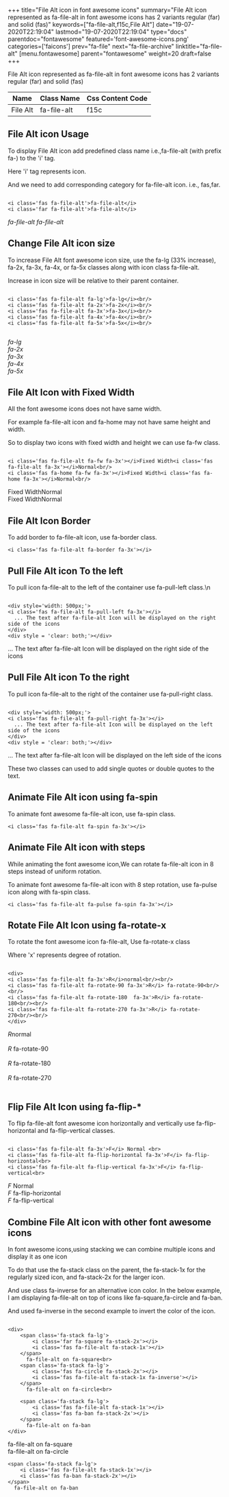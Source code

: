 +++
title="File Alt icon in font awesome icons"
summary="File Alt icon represented as fa-file-alt in font awesome icons has 2 variants regular (far) and solid (fas)"
keywords=["fa-file-alt,f15c,File Alt"]
date="19-07-2020T22:19:04"
lastmod="19-07-2020T22:19:04"
type="docs"
parentdoc="fontawesome"
featured='font-awesome-icons.png'
categories=['faicons']
prev="fa-file"
next="fa-file-archive"
linktitle="fa-file-alt"
[menu.fontawesome]
parent="fontawesome"
weight=20
draft=false
+++


File Alt icon represented as fa-file-alt in font awesome icons has 2 variants regular (far) and solid (fas)

<div class='table-responsive'><table class='table'><thead><tr><th>Name</th><th>Class Name</th><th>Css Content Code</th></tr></thead><tbody><tr><td>File Alt</td><td>fa-file-alt</td><td>f15c</td></tr></tbody></table></div>



## File Alt icon Usage

To display File Alt icon add predefined class name i.e.,fa-file-alt (with prefix fa-) to the 'i' tag.

Here 'i' tag represents icon.

And we need to add corresponding category for fa-file-alt icon. i.e., fas,far.


```

<i class='fas fa-file-alt'>fa-file-alt</i>
<i class='far fa-file-alt'>fa-file-alt</i>
```

<i class='fas fa-file-alt'>fa-file-alt</i>
<i class='far fa-file-alt'>fa-file-alt</i>




## Change File Alt icon size
To increase File Alt font awesome icon size, use the fa-lg (33% increase), fa-2x, fa-3x, fa-4x, or fa-5x classes along with icon class fa-file-alt.

Increase in icon size will be relative to their parent container. 

```

<i class='fas fa-file-alt fa-lg'>fa-lg</i><br/>
<i class='fas fa-file-alt fa-2x'>fa-2x</i><br/>
<i class='fas fa-file-alt fa-3x'>fa-3x</i><br/>
<i class='fas fa-file-alt fa-4x'>fa-4x</i><br/>
<i class='fas fa-file-alt fa-5x'>fa-5x</i><br/>
            
```

<i class='fas fa-file-alt fa-lg'>fa-lg</i><br/>
<i class='fas fa-file-alt fa-2x'>fa-2x</i><br/>
<i class='fas fa-file-alt fa-3x'>fa-3x</i><br/>
<i class='fas fa-file-alt fa-4x'>fa-4x</i><br/>
<i class='fas fa-file-alt fa-5x'>fa-5x</i><br/>
            



## File Alt Icon with Fixed Width 

All the font awesome icons does not have same width.

For example fa-file-alt icon and fa-home may not have same height and width.

So to display two icons with fixed width and height we can use fa-fw class.


```

<i class='fas fa-file-alt fa-fw fa-3x'></i>Fixed Width<i class='fas fa-file-alt fa-3x'></i>Normal<br/>
<i class='fas fa-home fa-fw fa-3x'></i>Fixed Width<i class='fas fa-home fa-3x'></i>Normal<br/>
```

<i class='fas fa-file-alt fa-fw fa-3x'></i>Fixed Width<i class='fas fa-file-alt fa-3x'></i>Normal<br/>
<i class='fas fa-home fa-fw fa-3x'></i>Fixed Width<i class='fas fa-home fa-3x'></i>Normal<br/>



## File Alt Icon Border 

To add border to fa-file-alt icon, use fa-border class.


```
<i class='fas fa-file-alt fa-border fa-3x'></i>

```
<i class='fas fa-file-alt fa-border fa-3x'></i>





## Pull File Alt icon To the left

To pull icon fa-file-alt to the left of the container use fa-pull-left class.\n

```

<div style='width: 500px;'>
<i class='fas fa-file-alt fa-pull-left fa-3x'></i>
  ... The text after fa-file-alt Icon will be displayed on the right side of the icons
</div>
<div style = 'clear: both;'></div>
```

<div style='width: 500px;'>
<i class='fas fa-file-alt fa-pull-left fa-3x'></i>
  ... The text after fa-file-alt Icon will be displayed on the right side of the icons
</div>
<div style = 'clear: both;'></div>




## Pull File Alt icon To the right
To pull icon fa-file-alt to the right of the container use fa-pull-right class.

```

<div style='width: 500px;'>
<i class='fas fa-file-alt fa-pull-right fa-3x'></i>
  ... The text after fa-file-alt Icon will be displayed on the left side of the icons
</div>
<div style = 'clear: both;'></div>
```

<div style='width: 500px;'>
<i class='fas fa-file-alt fa-pull-right fa-3x'></i>
  ... The text after fa-file-alt Icon will be displayed on the left side of the icons
</div>
<div style = 'clear: both;'></div>

These two classes can used to add single quotes or double quotes to the text.


## Animate File Alt icon using fa-spin
To animate font awesome fa-file-alt icon, use fa-spin class.

```
<i class='fas fa-file-alt fa-spin fa-3x'></i>
```
<i class='fas fa-file-alt fa-spin fa-3x'></i>




## Animate File Alt icon with steps
While animating the font awesome icon,We can rotate fa-file-alt icon in 8 steps instead of uniform rotation.

To animate font awesome fa-file-alt icon with 8 step rotation, use fa-pulse icon along with fa-spin class.


```
<i class='fas fa-file-alt fa-pulse fa-spin fa-3x'></i>

```
<i class='fas fa-file-alt fa-pulse fa-spin fa-3x'></i>





## Rotate File Alt Icon using fa-rotate-x
To rotate the font awesome icon fa-file-alt, Use fa-rotate-x class

Where 'x' represents degree of rotation.


```

<div>
<i class='fas fa-file-alt fa-3x'>R</i>normal<br/><br/>
<i class='fas fa-file-alt fa-rotate-90 fa-3x'>R</i> fa-rotate-90<br/><br/> 
<i class='fas fa-file-alt fa-rotate-180  fa-3x'>R</i> fa-rotate-180<br/><br/> 
<i class='fas fa-file-alt fa-rotate-270 fa-3x'>R</i> fa-rotate-270<br/><br/>
</div>
```

<div>
<i class='fas fa-file-alt fa-3x'>R</i>normal<br/><br/>
<i class='fas fa-file-alt fa-rotate-90 fa-3x'>R</i> fa-rotate-90<br/><br/> 
<i class='fas fa-file-alt fa-rotate-180  fa-3x'>R</i> fa-rotate-180<br/><br/> 
<i class='fas fa-file-alt fa-rotate-270 fa-3x'>R</i> fa-rotate-270<br/><br/>
</div>




## Flip File Alt Icon using fa-flip-*
To flip fa-file-alt font awesome icon horizontally and vertically use fa-flip-horizontal and fa-flip-vertical classes. 

```

<i class='fas fa-file-alt fa-3x'>F</i> Normal <br>
<i class='fas fa-file-alt fa-flip-horizontal fa-3x'>F</i> fa-flip-horizontal<br>
<i class='fas fa-file-alt fa-flip-vertical fa-3x'>F</i> fa-flip-vertical<br>
```

<i class='fas fa-file-alt fa-3x'>F</i> Normal <br>
<i class='fas fa-file-alt fa-flip-horizontal fa-3x'>F</i> fa-flip-horizontal<br>
<i class='fas fa-file-alt fa-flip-vertical fa-3x'>F</i> fa-flip-vertical<br>




## Combine File Alt icon with other font awesome icons
In font awesome icons,using stacking we can combine multiple icons and display it as one icon 

To do that use the fa-stack class on the parent, the fa-stack-1x for the regularly sized icon, and fa-stack-2x for the larger icon.

And use class fa-inverse for an alternative icon color. 
In the below example, I am displaying fa-file-alt on top of icons like fa-square,fa-circle and fa-ban.

And used fa-inverse in the second example to invert the color of the icon.

```

<div>
    <span class='fa-stack fa-lg'>
        <i class='far fa-square fa-stack-2x'></i>
        <i class='fas fa-file-alt fa-stack-1x'></i>
    </span>
      fa-file-alt on fa-square<br>
    <span class='fa-stack fa-lg'>
        <i class='fas fa-circle fa-stack-2x'></i>
        <i class='fas fa-file-alt fa-stack-1x fa-inverse'></i>
    </span>
      fa-file-alt on fa-circle<br>

    <span class='fa-stack fa-lg'>
        <i class='fas fa-file-alt fa-stack-1x'></i>
        <i class='fas fa-ban fa-stack-2x'></i>
    </span>
      fa-file-alt on fa-ban
</div>
```

<div>
    <span class='fa-stack fa-lg'>
        <i class='far fa-square fa-stack-2x'></i>
        <i class='fas fa-file-alt fa-stack-1x'></i>
    </span>
      fa-file-alt on fa-square<br>
    <span class='fa-stack fa-lg'>
        <i class='fas fa-circle fa-stack-2x'></i>
        <i class='fas fa-file-alt fa-stack-1x fa-inverse'></i>
    </span>
      fa-file-alt on fa-circle<br>

    <span class='fa-stack fa-lg'>
        <i class='fas fa-file-alt fa-stack-1x'></i>
        <i class='fas fa-ban fa-stack-2x'></i>
    </span>
      fa-file-alt on fa-ban
</div>







